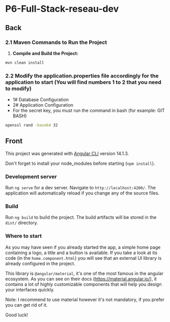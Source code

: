 # P6-Full-Stack-reseau-dev

## Back

### 2.1 Maven Commands to Run the Project
1. **Compile and Build the Project:**
```bash
mvn clean install
```

### 2.2 Modify the application.properties file accordingly for the application to start (You will find numbers 1 to 2 that you need to modify)
- 1# Database Configuration
- 2# Application Configuration
- For the secret key, you must run the command in bash (for example: GIT BASH)
```bash
openssl rand -base64 32
```

## Front

This project was generated with [Angular CLI](https://github.com/angular/angular-cli) version 14.1.3.

Don't forget to install your node_modules before starting (`npm install`).

### Development server

Run `ng serve` for a dev server. Navigate to `http://localhost:4200/`. The application will automatically reload if you change any of the source files.

### Build

Run `ng build` to build the project. The build artifacts will be stored in the `dist/` directory.

### Where to start

As you may have seen if you already started the app, a simple home page containing a logo, a title and a button is available. If you take a look at its code (in the `home.component.html`) you will see that an external UI library is already configured in the project.

This library is `@angular/material`, it's one of the most famous in the angular ecosystem. As you can see on their docs (https://material.angular.io/), it contains a lot of highly customizable components that will help you design your interfaces quickly.

Note: I recommend to use material however it's not mandatory, if you prefer you can get rid of it.

Good luck!
